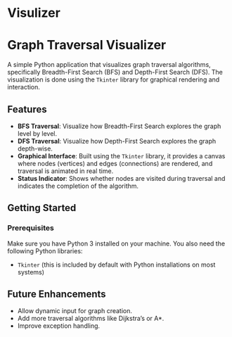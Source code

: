 # Visulizer
# Graph Traversal Visualizer

A simple Python application that visualizes graph traversal algorithms, specifically Breadth-First Search (BFS) and Depth-First Search (DFS). The visualization is done using the `Tkinter` library for graphical rendering and interaction.

## Features

- **BFS Traversal**: Visualize how Breadth-First Search explores the graph level by level.
- **DFS Traversal**: Visualize how Depth-First Search explores the graph depth-wise.
- **Graphical Interface**: Built using the `Tkinter` library, it provides a canvas where nodes (vertices) and edges (connections) are rendered, and traversal is animated in real time.
- **Status Indicator**: Shows whether nodes are visited during traversal and indicates the completion of the algorithm.

## Getting Started

### Prerequisites

Make sure you have Python 3 installed on your machine. You also need the following Python libraries:
- `Tkinter` (this is included by default with Python installations on most systems)

## Future Enhancements
- Allow dynamic input for graph creation.
- Add more traversal algorithms like Dijkstra’s or A*.
- Improve exception handling.

